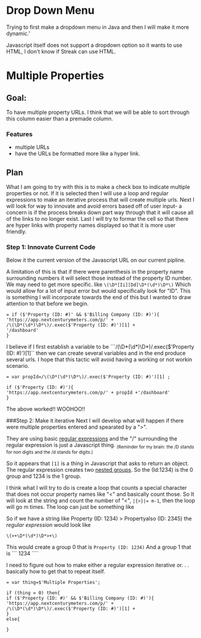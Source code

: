 # Drop Down Menu

Trying to first make a dropdown menu in Java and then I will make it more dynamic.'

Javascript itself does not support a dropdown option so it wants to use HTML, I don't know if Streak can use HTML.


# Multiple Properties
## Goal: 
To have multiple property URLs. I think that we will be able to sort through this column easier than a premade column. 
### Features
- multiple URLs
- have the URLs be formatted more like a hyper link. 
## Plan
What I am going to try with this is to make a check box to indicate multiple properties or not. If it is selected then I will use a loop and regular expressions to make an iterative process that will create multiple urls. Next I will look for way to innovate and avoid errors based off of user input- a concern is if the process breaks down part way through that it will cause all of the links to no longer exist. Last I will try to formar the cell so that there are hyper links with property names displayed so that it is more user friendly.

### Step 1: Innovate Current Code
Below it the current version of the Javascript URL on our current pipline. 

A limitation of this is that if there were parenthesis in the property name surrounding numbers it will select those instead of the property ID number. We may need to get more specific. like ```\(\D*[Ii][Dd]\D*(\d*)\D*\)``` Which would allow for a lot of input error but would specifically look for "ID". This is something I will incorporate towards the end of this but I wanted to draw attention to that before we begin. 

~~~
= if ($'Property (ID: #)' && $'Billing Company (ID: #)'){
'https://app.nextcenturymeters.com/p/' +
/\(\D*(\d*)\D*\)/.exec($'Property (ID: #)')[1] + 
'/dashboard'
}
~~~
I believe if I first establish a variable to be ```/\(\D*(\d*)\D*\)/.exec($'Property (ID: #)')[1]`` then we can create several variables and in the end produce several urls. I hope that this tactic will avoid having a working or not workin scenario. 
~~~
= var propId=/\(\D*(\d*)\D*\)/.exec($'Property (ID: #)')[1] ; 

if ($'Property (ID: #)'){
'https://app.nextcenturymeters.com/p/' + propId +'/dashboard'
}
~~~~
The above worked!! WOOHOO!! 

###Step 2: Make it iterative
Next I will develop what will happen if there were multiple properties entered and spearated by a ">".

They are using basic [regular expressions](https://en.wikipedia.org/wiki/Regular_expression#Basic_concepts) and the "/" surrounding the regular expression is just a Javascript thing. <sub>(Reminder for my brain: the /D stands for non digits and the /d stands for digits.)<sub>

So it appears that ```[1]``` is a thing in Javascript that asks to return an object. The regular expression creates two [nested groups](https://regexone.com/lesson/nested_groups). So the (Id:1234) is the 0 group and 1234 is the 1 group. 

I think what I will try to do is create a loop that counts a special character that does not occur property names like "<" and basically count those. So It will look at the string and count the number of "<", ```|{>}|= m-1```, then the loop will go m times. 
The loop can just be something like 

So if we have a string like Property (ID: 1234) > Propertyalso (ID: 2345) the *regular expression* would look like 
~~~
\(>+\D*(\d*)\D*>+\)
~~~
This would create a group 0 that is ```Property (ID: 1234)```
And a group 1 that is ``` 1234 ````

I need to figure out how to make either a regular expression iterative or. . . basically how to get that to repeat itself. 





~~~
= var thing=$'Multiple Properties';

if (thing = 0) then{
if ($'Property (ID: #)' && $'Billing Company (ID: #)'){
'https://app.nextcenturymeters.com/p/' +
/\(\D*(\d*)\D*\)/.exec($'Property (ID: #)')[1] + 
}
else{

}
~~~
